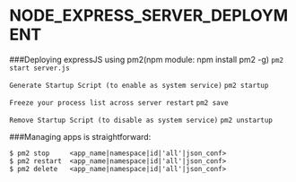 # NODE_EXPRESS_SERVER_DEPLOYMENT

###Deploying expressJS using pm2(npm module: npm install pm2 -g)
`pm2 start server.js`

```Generate Startup Script (to enable as system service)```
`pm2 startup`

```Freeze your process list across server restart```
`pm2 save`

```Remove Startup Script (to disable as system service)```
`pm2 unstartup`


###Managing apps is straightforward:
```
$ pm2 stop     <app_name|namespace|id|'all'|json_conf>
$ pm2 restart  <app_name|namespace|id|'all'|json_conf>
$ pm2 delete   <app_name|namespace|id|'all'|json_conf>
```
